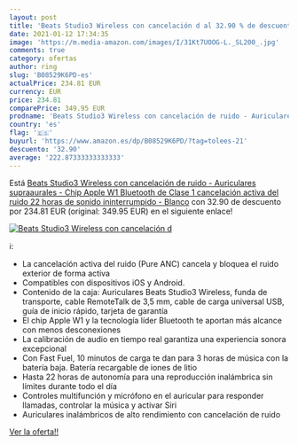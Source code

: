 ```yaml
---
layout: post
title: 'Beats Studio3 Wireless con cancelación d al 32.90 % de descuento'
date: 2021-01-12 17:34:35
image: 'https://m.media-amazon.com/images/I/31Kt7UOOG-L._SL200_.jpg'
comments: true
category: ofertas
author: ring
slug: 'B08529K6PD-es'
actualPrice: 234.81 EUR
currency: EUR
price: 234.81
comparePrice: 349.95 EUR
prodname: 'Beats Studio3 Wireless con cancelación de ruido - Auriculares supraaurales - Chip Apple W1  Bluetooth de Clase 1  cancelación activa del ruido  22 horas de sonido ininterrumpido - Blanco'
country: 'es'
flag: '🇪🇸'
buyurl: 'https://www.amazon.es/dp/B08529K6PD/?tag=tolees-21'
descuento: '32.90'
average: '222.87333333333333'
---
```


Está [Beats Studio3 Wireless con cancelación de ruido - Auriculares supraaurales - Chip Apple W1  Bluetooth de Clase 1  cancelación activa del ruido  22 horas de sonido ininterrumpido - Blanco](https://www.amazon.es/dp/B08529K6PD/?tag=tolees-21) con 32.90 de descuento por 234.81 EUR (original: 349.95 EUR) en el siguiente enlace!

[![Beats Studio3 Wireless con cancelación d](https://m.media-amazon.com/images/I/31Kt7UOOG-L._SL200_.jpg)](https://www.amazon.es/dp/B08529K6PD/?tag=tolees-21)

ℹ️:

- La cancelación activa del ruido (Pure ANC) cancela y bloquea el ruido exterior de forma activa
- Compatibles con dispositivos iOS y Android.
- Contenido de la caja: Auriculares Beats Studio3 Wireless, funda de transporte, cable RemoteTalk de 3,5 mm, cable de carga universal USB, guía de inicio rápido, tarjeta de garantía
- El chip Apple W1 y la tecnología líder Bluetooth te aportan más alcance con menos desconexiones
- La calibración de audio en tiempo real garantiza una experiencia sonora excepcional
- Con Fast Fuel, 10 minutos de carga te dan para 3 horas de música con la batería baja. Batería recargable de iones de litio
- Hasta 22 horas de autonomía para una reproducción inalámbrica sin límites durante todo el día
- Controles multifunción y micrófono en el auricular para responder llamadas, controlar la música y activar Siri
- Auriculares inalámbricos de alto rendimiento con cancelación de ruido

[Ver la oferta!!](https://www.amazon.es/dp/B08529K6PD/?tag=tolees-21)
